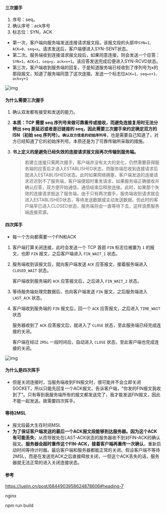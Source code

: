 #### 三次握手

1. 序号：seq。
2. 确认序号：ack序号
3. 标志位：SYN，ACK

- 第一次，客户端向服务端发送连接请求报文段。该报文段的头部中`SYN=1，ACK=0，seq=x`。请求发送后，客户端便进入SYN-SENT状态。
- 第二次。服务端收到连接请求报文段后，如果同意连接，则会发送一个应答：`SYN=1，ACK=1，seq=y，ack=x+1`。该应答发送完成后便进入SYN-RCVD状态。
- 第三次，客户端收到服务端的回复。于是知道服务端已经收到了序列号为x的那段报文，知道了服务端同意了这次连接。发送一个标志位`ACK=1，seq=x+1，ack=y+1`

![img](https://pic4.zhimg.com/80/v2-576b043d12353928eea6e45373655668_1440w.jpg?source=1940ef5c)



#### 为什么需要三次握手

1. 确认双发都有接受和发送的能力。

2. **本质：TCP 需要 seq 序列号来做可靠重传或接收，而避免连接复用时无法分辨出 seq 是延迟或者是旧链接的 seq，因此需要三次握手来约定确定双方的 ISN（初始 seq 序列号）。`确认双方信息的初始序列号`**，也是需要自己知道了，对方已经知道了它的初始序列号。本质还是为了可靠传输所采取的措施。

3. **书上定义的是避免已经失效的连接请求报文段再次传输到服务端。**

   > 若建立连接只需两次握手，客户端并没有太大的变化，仍然需要获得服务端的应答后才进入ESTABLISHED状态，而服务端在收到连接请求后就进入ESTABLISHED状态。此时如果网络拥塞，客户端发送的连接请求迟迟到不了服务端，客户端便超时重发请求，如果服务端正确接收并确认应答，双方便开始通信，通信结束后释放连接。此时，如果那个失效的连接请求抵达了服务端，由于只有两次握手，服务端收到请求就会进入ESTABLISHED状态，等待发送数据或主动发送数据。但此时的客户端早已进入CLOSED状态，服务端将会一直等待下去，这样浪费服务端连接资源。



#### 四次挥手

* 每一个方向都需要一个FIN和ACK

1. 客户端打算关闭连接，此时会发送一个 TCP 首部 `FIN` 标志位被置为 `1` 的报文，也即 `FIN` 报文，之后客户端进入 `FIN_WAIT_1` 状态。

2. 服务端收到该报文后，就向客户端发送 `ACK` 应答报文，接着服务端进入 `CLOSED_WAIT` 状态。

   客户端收到服务端的 `ACK` 应答报文后，之后进入 `FIN_WAIT_2` 状态。

3. 等待服务端处理完数据后，也向客户端发送 `FIN` 报文，之后服务端进入 `LAST_ACK` 状态。

4. 客户端收到服务端的 `FIN` 报文后，回一个 `ACK` 应答报文，之后进入 `TIME_WAIT` 状态

   服务器收到了 `ACK` 应答报文后，就进入了 `CLOSE` 状态，至此服务端已经完成连接的关闭。

   客户端在经过 `2MSL` 一段时间后，自动进入 `CLOSE` 状态，至此客户端也完成连接的关闭。

![img](https://pic4.zhimg.com/80/v2-2085b747725cd09fb01334cd29774b6d_1440w.jpg?source=1940ef5c)

#### 	为什么是四次挥手

* 但是关闭连接时，当服务端收到FIN报文时，很可能并不会立即关闭SOCKET，所以只能先回复一个ACK报文，告诉客户端，"你发的FIN报文我收到了"。只有等到我服务端所有的报文都发送完了，我才能发送FIN报文，因此不能一起发送。故需要四次挥手。

#### 等待2MSL

* 报文段最大生存时间MSL
* **为了保证客户端发送的最后一个ACK报文段能够到达服务器。因为这个ACK有可能丢失**，从而导致处在LAST-ACK状态的服务器收不到对FIN-ACK的确认报文。**服务器会超时重传这个FIN-ACK，接着客户端再重传一次确认**，重新启动时间等待计时器。最后客户端和服务器都能正常的关闭。假设客户端不等待2MSL，而是在发送完ACK之后直接释放关闭，一但这个ACK丢失的话，服务器就无法正常的进入关闭连接状态。



#### 参考

https://juejin.cn/post/6844903958624878606#heading-7

 nginx 

 npm run build